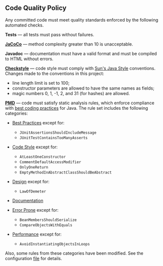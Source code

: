 ## Code Quality Policy

Any committed code must meet quality standards enforced
by the following automated checks.

**Tests** &mdash; all tests must pass without failures.

**[JaCoCo](https://www.jacoco.org/jacoco/)** &mdash;
method complexity greater than 10 is unacceptable.

**Javadoc** &mdash; documentation must have a valid format and must be compiled
to HTML without errors.

**[Checkstyle](https://checkstyle.sourceforge.io/)** &mdash;
code style must comply with
[Sun's Java Style](https://checkstyle.sourceforge.io/sun_style.html) conventions.
Changes made to the conventions in this project:
* line length limit is set to 100;
* constructor parameters are allowed to have the same names as fields;
* magic numbers 0, 1, -1, 2, and 31 (for hashes) are allowed.

**[PMD](https://pmd.github.io/)** &mdash;
code must satisfy static analysis rules, which enforce compliance
with [best coding practices](https://pmd.github.io/pmd-6.30.0/pmd_rules_java.html) for Java.
The rule set includes the following categories:

* [Best Practices](https://pmd.github.io/pmd-6.30.0/pmd_rules_java.html#best-practices)
  except for:
     * `JUnitAssertionsShouldIncludeMessage`
     * `JUnitTestContainsTooManyAsserts`

* [Code Style](https://pmd.github.io/pmd-6.30.0/pmd_rules_java.html#code-style)
  except for:
     * `AtLeastOneConstructor`
     * `CommentDefaultAccessModifier`
     * `OnlyOneReturn`
     * `EmptyMethodInAbstractClassShouldBeAbstract`

* [Design](https://pmd.github.io/pmd-6.30.0/pmd_rules_java.html#design)
  except for:
     * `LawOfDemeter`

* [Documentation](https://pmd.github.io/pmd-6.30.0/pmd_rules_java.html#documentation)

* [Error Prone](https://pmd.github.io/pmd-6.30.0/pmd_rules_java.html#error-prone)
  except for:
     * `BeanMembersShouldSerialize`
     * `CompareObjectsWithEquals`

* [Performance](https://pmd.github.io/pmd-6.30.0/pmd_rules_java.html#performance)
  except for:
     * `AvoidInstantiatingObjectsInLoops`

Also, some rules from these categories have been modified.
See the configuration [file](../config/pmd/ruleset.xml) for details.
